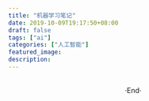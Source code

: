```yaml
---
title: "机器学习笔记"
date: 2019-10-09T19:17:50+08:00
draft: false
tags: ["ai"]
categories: ["人工智能"]
featured_image: 
description: 
---
```


<br>

<center>  ·End·  </center>